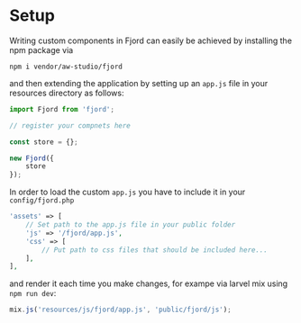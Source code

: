 # Setup

Writing custom components in Fjord can easily be achieved by installing the npm package via

```
npm i vendor/aw-studio/fjord
```

and then extending the application by setting up an `app.js` file in your resources directory as follows:

```javascript
import Fjord from 'fjord';

// register your compnets here

const store = {};

new Fjord({
    store
});
```

In order to load the custom `app.js` you have to include it in your `config/fjord.php`

```php
'assets' => [
    // Set path to the app.js file in your public folder
    'js' => '/fjord/app.js',
    'css' => [
        // Put path to css files that should be included here...
    ],
],
```

and render it each time you make changes, for exampe via larvel mix using `npm run dev`:

```js
mix.js('resources/js/fjord/app.js', 'public/fjord/js');
```
